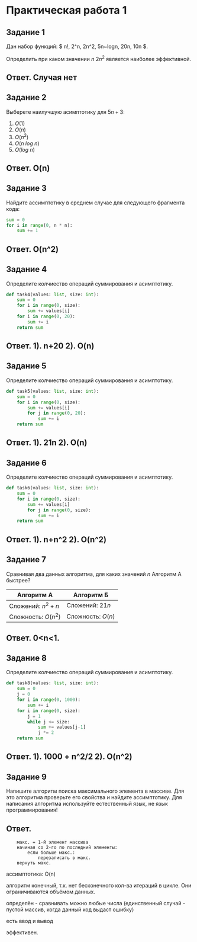 # Практическая работа 1

## Задание 1

Дан набор функций: $
n!, 2^n, 2n^2, 5n~logn, 20n, 10n
$.

Определить при каком значении $n$ $2n^2$ является наиболее эффективной.

## Ответ. Случая нет

## Задание 2
Выберете наилучшую асимптотику для $5n+3$:
1. $O(1)$
1. $O(n)$
1. $O(n^2)$
1. $O(n~log~n)$
1. $O(log~n)$ 

## Ответ. O(n)

## Задание 3

Найдите ассимптотику в среднем случае для следующего фрагмента кода:

```python
sum = 0
for i in range(0, n * n):
    sum += 1
```
## Ответ. O(n^2)

## Задание 4

Определите колчиество операций суммирования и асимптотику.

```python
def task4(values: list, size: int):
    sum = 0
    for i in range(0, size):
        sum += values[i]
    for i in range(0, 20):
        sum += i
    return sum
```
## Ответ. 1). n+20 2). O(n)

## Задание 5

Определите колчиество операций суммирования и асимптотику.

```python
def task5(values: list, size: int):
    sum = 0
    for i in range(0, size):
        sum += values[i]
        for j in range(0, 20):
            sum += i
    return sum
```
## Ответ. 1). 21n 2). O(n)

## Задание 6

Определите колчиество операций суммирования и асимптотику.

```python
def task6(values: list, size: int):
    sum = 0
    for i in range(0, size):
        sum += values[i]
        for j in range(0, size):
            sum += i
    return sum
```
## Ответ. 1). n+n^2 2). O(n^2)

## Задание 7

Сравнивая два данных алгоритма, для каких значений $n$ Алгоритм А быстрее?

Алгоритм А | Алгоритм Б
---|---
Сложений: $n^2+n$ | Сложений: $21n$
Сложность: $O(n^2)$| Сложность: $O(n)$

## Ответ. 0<n<1.

## Задание 8

Определите колчиество операций суммирования и асимптотику.

```python
def task8(values: list, size: int):
    sum = 0
    j = 0
    for i in range(0, 1000):
        sum += i
    for i in range(0, size):
        j = 1
        while j <= size:
            sum += values[j-1]
            j *= 2
    return sum
```
## Ответ. 1). 1000 + n^2/2 2). O(n^2)

## Задание 9

Напишите алгоритм поиска максимального элемента в массиве. Для это алгоритма проверьте его свойства и найдите ассимптотику.
Для написания алгоритма используйте естественный язык, не язык программирования!

## Ответ.

``` функция(массив):
	макс. = 1-й элемент массива
	начиная со 2-го по последний элементы:
		если больше макс.:
			перезаписать в макс.
	вернуть макс.
```

ассимптотика: O(n)

алгоритм конечный, т.к. нет бесконечного кол-ва итераций в цикле. Они ограничиваются объёмом данных.

определён - сравнивать можно любые числа (единственный случай - пустой массив, когда данный код выдаст ошибку)

есть ввод и вывод

эффективен.
